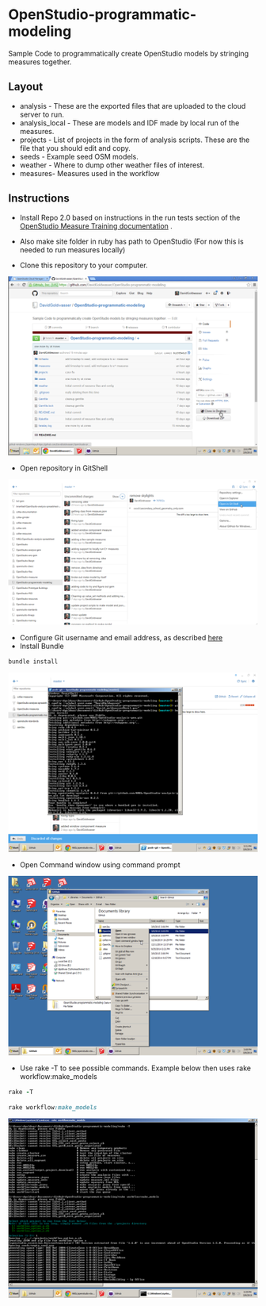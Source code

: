 # OpenStudio-programmatic-modeling
Sample Code to programmatically create OpenStudio models by stringing measures together.



## Layout
* analysis - These are the exported files that are uploaded to the cloud server to run.
* analysis_local - These are models and IDF made by local run of the measures.
* projects - List of projects in the form of analysis scripts. These are the file that you should edit and copy.
* seeds - Example seed OSM models.
* weather - Where to dump other weather files of interest.
* measures- Measures used in the workflow

## Instructions

* Install Repo 2.0 based on instructions in the run tests section of the [OpenStudio Measure Training documentation](http://nrel.github.io/OpenStudio-user-documentation/measures/measure_writing_guide/#running-the-measure-tests) .
* Also make site folder in ruby has path to OpenStudio (For now this is needed to run measures locally)

* Clone this repository to your computer.

![Clone Repository](docs/img/clone_repo.png)


* Open repository in GitShell

![Configure](docs/img/open_in_git_shell.png)


* Configure Git username and email address, as described [here](https://help.github.com/articles/set-up-git/)
* Install Bundle

```ruby
bundle install
```

![Configure](docs/img/git_config_bundle_install.png)


* Open Command window using command prompt

![Configure](docs/img/open_command_window_here.png)


* Use rake -T to see possible commands. Example below then uses rake workflow:make_models

```ruby
rake -T
```

```ruby
rake workflow:make_models
```

![Configure](docs/img/rake_t.png)

